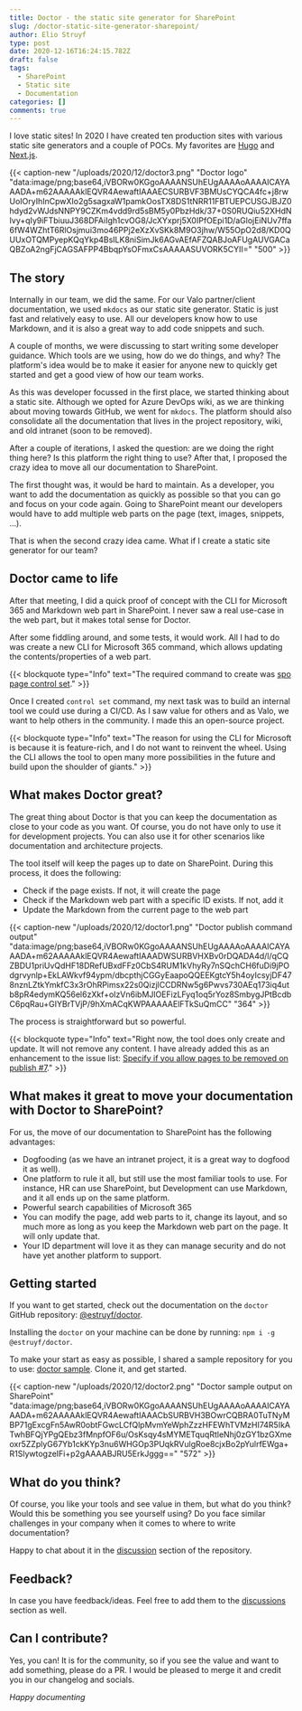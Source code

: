 ```yaml
---
title: Doctor - the static site generator for SharePoint
slug: /doctor-static-site-generator-sharepoint/
author: Elio Struyf
type: post
date: 2020-12-16T16:24:15.782Z
draft: false
tags:
  - SharePoint
  - Static site
  - Documentation
categories: []
comments: true
---
```


I love static sites! In 2020 I have created ten production sites with various static site generators and a couple of POCs. My favorites are [Hugo](https://gohugo.io/) and [Next.js](https://nextjs.org/).

{{< caption-new "/uploads/2020/12/doctor3.png" "Doctor logo"  "data:image/png;base64,iVBORw0KGgoAAAANSUhEUgAAAAoAAAAICAYAAADA+m62AAAAAklEQVR4AewaftIAAAECSURBVF3BMUsCYQCA4fc+j8rwUoIOryIhInCpwXIo2g5sagxaW1pamkOosTX8DS1tNRR11FBTUEPCUSGJBJZ0hdyd2vWJdsNNPY9CZKm4vdd9rd5sBM5y0PbzHdk/37+0S0RUQiu52XHdNIvy+qIy9iFTbiuuJ368DFAiIgh1cvOG8/JcXYxprj5X0IPfOEpi1D/aGlojEiNUv7ffa6fW4WZhtT6RlOsjmui3mo46PPj2eXzXvSKk8M9O3jhw/W55OpO2d8/KD0QUUxOTQMPyepKQqYkp4BsILK8niSimJk6AGvAEfAFZQABJoAFUgAUVGACaQBZoA2ngFjCAGSAFPP4BbqpYsOFmxCsAAAAASUVORK5CYII=" "500" >}}

## The story

Internally in our team, we did the same. For our Valo partner/client documentation, we used `mkdocs` as our static site generator. Static is just fast and relatively easy to use. All our developers know how to use Markdown, and it is also a great way to add code snippets and such.

A couple of months, we were discussing to start writing some developer guidance. Which tools are we using, how do we do things, and why? The platform's idea would be to make it easier for anyone new to quickly get started and get a good view of how our team works.

As this was developer focussed in the first place, we started thinking about a static site. Although we opted for Azure DevOps wiki, as we are thinking about moving towards GitHub, we went for `mkdocs`. The platform should also consolidate all the documentation that lives in the project repository, wiki, and old intranet (soon to be removed).

After a couple of iterations, I asked the question: are we doing the right thing here? Is this platform the right thing to use? After that, I proposed the crazy idea to move all our documentation to SharePoint.

The first thought was, it would be hard to maintain. As a developer, you want to add the documentation as quickly as possible so that you can go and focus on your code again. Going to SharePoint meant our developers would have to add multiple web parts on the page (text, images, snippets, ...).

That is when the second crazy idea came. What if I create a static site generator for our team?

## Doctor came to life

After that meeting, I did a quick proof of concept with the CLI for Microsoft 365 and Markdown web part in SharePoint. I never saw a real use-case in the web part, but it makes total sense for Doctor.

After some fiddling around, and some tests, it would work. All I had to do was create a new CLI for Microsoft 365 command, which allows updating the contents/properties of a web part.

{{< blockquote type="Info" text="The required command to create was [spo page control set](https://pnp.github.io/cli-microsoft365/cmd/spo/page/page-control-set/)." >}}

Once I created `control set` command, my next task was to build an internal tool we could use during a CI/CD. As I saw value for others and as Valo, we want to help others in the community. I made this an open-source project.

{{< blockquote type="Info" text="The reason for using the CLI for Microsoft is because it is feature-rich, and I do not want to reinvent the wheel. Using the CLI allows the tool to open many more possibilities in the future and build upon the shoulder of giants." >}}

## What makes Doctor great?

The great thing about Doctor is that you can keep the documentation as close to your code as you want. Of course, you do not have only to use it for development projects. You can also use it for other scenarios like documentation and architecture projects.

The tool itself will keep the pages up to date on SharePoint. During this process, it does the following:

- Check if the page exists. If not, it will create the page
- Check if the Markdown web part with a specific ID exists. If not, add it
- Update the Markdown from the current page to the web part

{{< caption-new "/uploads/2020/12/doctor1.png" "Doctor publish command output"  "data:image/png;base64,iVBORw0KGgoAAAANSUhEUgAAAAoAAAAICAYAAADA+m62AAAAAklEQVR4AewaftIAAADWSURBVHXBv0rDQADA4d/l/qCQZBDU1priUvQdHF18DRefUBxdFFz0CbS4RUM1kVhyRy7nSQchCH6fuDi9jPOdgrvynlp+EkLAWkvf94ypm/dbcpthjCGGyEaapoQQEEKgtcY5h4oyIcsyjDF478nznLZtkYmkfC3x3rOhRPimsx22s0QizjlCCDRNw5g6Pwvs730AEq173iq4utb8pR4edymKQ56el6zXkf+oIzVn6ibMJlOEFizLFyq1oq5rYoz8SmbygJPtBcdbC6pqRau+GIYBrTVjP/9hXmACqKWPAAAAAElFTkSuQmCC" "364" >}}

The process is straightforward but so powerful.

{{< blockquote type="Info" text="Right now, the tool does only create and update. It will not remove any content. I have already added this as an enhancement to the issue list: [Specify if you allow pages to be removed on publish #7](https://github.com/estruyf/doctor/issues/7)." >}}

## What makes it great to move your documentation with Doctor to SharePoint?

For us, the move of our documentation to SharePoint has the following advantages:

- Dogfooding (as we have an intranet project, it is a great way to dogfood it as well).
- One platform to rule it all, but still use the most familiar tools to use. For instance, HR can use SharePoint, but Development can use Markdown, and it all ends up on the same platform.
- Powerful search capabilities of Microsoft 365
- You can modify the page, add web parts to it, change its layout, and so much more as long as you keep the Markdown web part on the page. It will only update that.
- Your ID department will love it as they can manage security and do not have yet another platform to support.

## Getting started

If you want to get started, check out the documentation on the `doctor` GitHub repository: [@estruyf/doctor](https://github.com/estruyf/doctor).

Installing the `doctor` on your machine can be done by running: `npm i -g @estruyf/doctor`.

To make your start as easy as possible, I shared a sample repository for you to use: [doctor sample](https://github.com/estruyf/doctor-sample). Clone it, and get started.

{{< caption-new "/uploads/2020/12/doctor2.png" "Doctor sample output on SharePoint"  "data:image/png;base64,iVBORw0KGgoAAAANSUhEUgAAAAoAAAAICAYAAADA+m62AAAAAklEQVR4AewaftIAAACbSURBVH3BOwrCQBRA0TuTNyMBP71gExcgFn5AwR0obtFGwcLCfQlpMvmYeWphZzzHFEWhTVMzHI74R5IkATwhBFQjYPgQEbz3fMnpfOF6u/OsKsqy4sMYMETquqRtleNhj0zGY1bzGXmeoxr5ZZplyG67Yb1ckKYp3nu6WHGOp3PUqkRVulgRoe8cjxBo2pYulrfEWga+R1SlywtogzeIFi+p2gAAAABJRU5ErkJggg==" "572" >}}

## What do you think?

Of course, you like your tools and see value in them, but what do you think? Would this be something you see yourself using? Do you face similar challenges in your company when it comes to where to write documentation?

Happy to chat about it in the [discussion](https://github.com/estruyf/doctor/discussions) section of the repository.

## Feedback?

In case you have feedback/ideas. Feel free to add them to the [discussions](https://github.com/estruyf/doctor/discussions) section as well. 

## Can I contribute?

Yes, you can! It is for the community, so if you see the value and want to add something, please do a PR. I would be pleased to merge it and credit you in our changelog and socials.

*Happy documenting*

